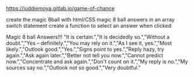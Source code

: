 https://juddiemoya.gitlab.io/game-of-chance 

create the magic 8ball with html/CSS
magic 8 ball answers in an array
switch statement
create a function to select an answer when clicked

Magic 8 ball Answers!!!
"It is certain.","It is decidedly so.","Without a doubt.","Yes – definitely.","You may rely on it.","As I see it, yes.","Most likely.","Outlook good.","Yes.","Signs point to yes.","Reply hazy, try again.","Ask again later.","Better not tell you now.","Cannot predict now.","Concentrate and ask again.","Don't count on it.","My reply is no.","My sources say no.","Outlook not so good.","Very doubtful."